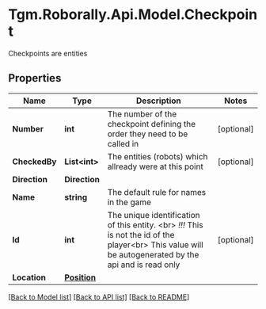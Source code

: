 # Tgm.Roborally.Api.Model.Checkpoint
Checkpoints are entities
## Properties

Name | Type | Description | Notes
------------ | ------------- | ------------- | -------------
**Number** | **int** | The number of the checkpoint defining the order they need to be called in | [optional] 
**CheckedBy** | **List&lt;int&gt;** | The entities (robots) which allready were at this point | [optional] 
**Direction** | **Direction** |  | 
**Name** | **string** | The default rule for names in the game | 
**Id** | **int** | The unique identification of this entity. &lt;br&gt; *!!!* This is not the id of the player&lt;br&gt; This value will be autogenerated by the api and is read only | [optional] 
**Location** | [**Position**](Position.md) |  | 

[[Back to Model list]](../README.md#documentation-for-models) [[Back to API list]](../README.md#documentation-for-api-endpoints) [[Back to README]](../README.md)

